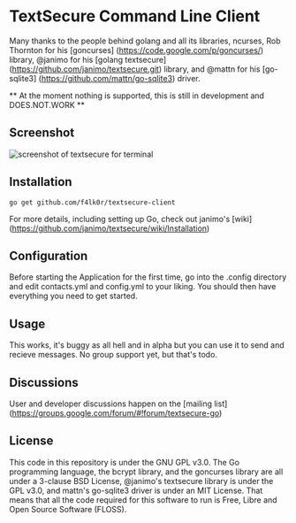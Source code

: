 # TextSecure Command Line Client

Many thanks to the people behind golang and all its libraries, ncurses, Rob Thornton for his [goncurses] (https://code.google.com/p/goncurses/) library, @janimo for his [golang textsecure] (https://github.com/janimo/textsecure.git) library, and @mattn for his [go-sqlite3] (https://github.com/mattn/go-sqlite3) driver.

** At the moment nothing is supported, this is still in development and DOES.NOT.WORK **

Screenshot
----------

![screenshot of textsecure for terminal](https://github.com/f4lk0r/textsecure-client/wiki/screenshots/output.gif)




Installation
------------

    go get github.com/f4lk0r/textsecure-client

For more details, including setting up Go, check out janimo's [wiki] (https://github.com/janimo/textsecure/wiki/Installation)

Configuration
-------------

Before starting the Application for the first time, go into the .config directory and edit contacts.yml and config.yml to your liking. You should then have everything you need to get started.

Usage
-----

This works, it's buggy as all hell and in alpha but you can use it to send and recieve messages. No group support yet, but that's todo.

Discussions
-----------

User and developer discussions happen on the [mailing list] (https://groups.google.com/forum/#!forum/textsecure-go)

License
-------

This code in this repository is under the GNU GPL v3.0. The Go programming language, the bcrypt library, and the goncurses library are all under a 3-clause BSD License, @janimo's textsecure library is under the GPL v3.0, and mattn's go-sqlite3 driver is under an MIT License. That means that all the code required for this software to run is Free, Libre and Open Source Software (FLOSS).
